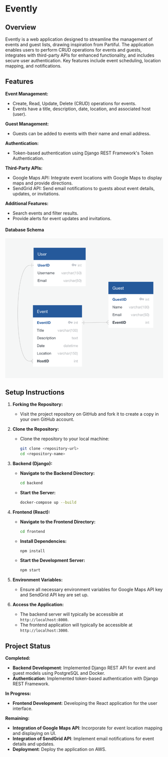 # Evently

## Overview
Evently is a web application designed to streamline the management of events and guest lists, drawing inspiration from Partiful. The application enables users to perform CRUD operations for events and guests, integrates with third-party APIs for enhanced functionality, and includes secure user authentication. Key features include event scheduling, location mapping, and notifications.

## Features
**Event Management:**
- Create, Read, Update, Delete (CRUD) operations for events.
- Events have a title, description, date, location, and associated host (user).

**Guest Management:**
- Guests can be added to events with their name and email address.

**Authentication:**
- Token-based authentication using Django REST Framework's Token Authentication.

**Third-Party APIs:**
- Google Maps API: Integrate event locations with Google Maps to display maps and provide directions.
- SendGrid API: Send email notifications to guests about event details, updates, or invitations.

**Additional Features:**
- Search events and filter results.
- Provide alerts for event updates and invitations.

#### Database Schema

![Database Schema](backend/db_schema.png)

## Setup Instructions

1. **Forking the Repository:**
   - Visit the project repository on GitHub and fork it to create a copy in your own GitHub account.

2. **Clone the Repository:**
   - Clone the repository to your local machine:
     ```bash
     git clone <repository-url>
     cd <repository-name>
     ```

3. **Backend (Django):**
   - **Navigate to the Backend Directory:**
     ```bash
     cd backend
     ```
   - **Start the Server:**
     ```bash
     docker-compose up --build
     ```

4. **Frontend (React):**
   - **Navigate to the Frontend Directory:**
     ```bash
     cd frontend
     ```
   - **Install Dependencies:**
     ```bash
     npm install
     ```
   - **Start the Development Server:**
     ```bash
     npm start
     ```

5. **Environment Variables:**
   - Ensure all necessary environment variables for Google Maps API key and SendGrid API key are set up.

6. **Access the Application:**
   - The backend server will typically be accessible at `http://localhost:8000`.
   - The frontend application will typically be accessible at `http://localhost:3000`.

## Project Status

**Completed:**
- **Backend Development**: Implemented Django REST API for event and guest models using PostgreSQL and Docker.
- **Authentication**: Implemented token-based authentication with Django REST Framework.

**In Progress:**
- **Frontend Development**: Developing the React application for the user interface.

**Remaining:**
- **Integration of Google Maps API**: Incorporate for event location mapping and displaying on UI.
- **Integration of SendGrid API**: Implement email notifications for event details and updates.
- **Deployment**: Deploy the application on AWS.
